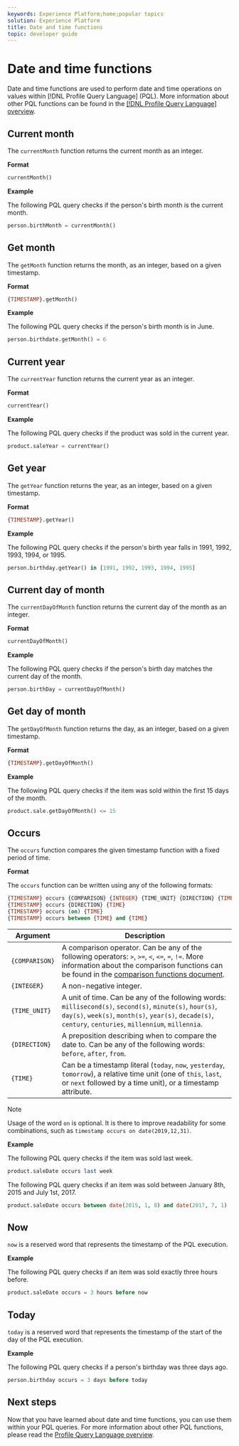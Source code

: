 ```yaml
---
keywords: Experience Platform;home;popular topics
solution: Experience Platform
title: Date and time functions
topic: developer guide
---
```


# Date and time functions

Date and time functions are used to perform date and time operations on values within [!DNL Profile Query Language] (PQL). More information about other PQL functions can be found in the [[!DNL Profile Query Language] overview](./overview.md).

## Current month

The `currentMonth` function returns the current month as an integer. 

**Format**

```sql
currentMonth()
```

**Example**

The following PQL query checks if the person's birth month is the current month.

```sql
person.birthMonth = currentMonth()
```

## Get month

The `getMonth` function returns the month, as an integer, based on a given timestamp.

**Format**

```sql
{TIMESTAMP}.getMonth()
```

**Example**

The following PQL query checks if the person's birth month is in June.

```sql
person.birthdate.getMonth() = 6
```

## Current year

The `currentYear` function returns the current year as an integer.

**Format**

```sql
currentYear()
```

**Example**

The following PQL query checks if the product was sold in the current year.

```sql
product.saleYear = currentYear()
```

## Get year

The `getYear` function returns the year, as an integer, based on a given timestamp.

**Format**

```sql
{TIMESTAMP}.getYear()
```

**Example**

The following PQL query checks if the person's birth year falls in 1991, 1992, 1993, 1994, or 1995.

```sql
person.birthday.getYear() in [1991, 1992, 1993, 1994, 1995]
```

## Current day of month

The `currentDayOfMonth` function returns the current day of the month as an integer.

**Format**

```sql
currentDayOfMonth()
```

**Example**

The following PQL query checks if the person's birth day matches the current day of the month.

```sql
person.birthDay = currentDayOfMonth()
```

## Get day of month

The `getDayOfMonth` function returns the day, as an integer, based on a given timestamp.

**Format**

```sql
{TIMESTAMP}.getDayOfMonth()
```

**Example**

The following PQL query checks if the item was sold within the first 15 days of the month.

```sql
product.sale.getDayOfMonth() <= 15
```

## Occurs

The `occurs` function compares the given timestamp function with a fixed period of time.

**Format**

The `occurs` function can be written using any of the following formats:

```sql
{TIMESTAMP} occurs {COMPARISON} {INTEGER} {TIME_UNIT} {DIRECTION} {TIME}
{TIMESTAMP} occurs {DIRECTION} {TIME}
{TIMESTAMP} occurs (on) {TIME}
{TIMESTAMP} occurs between {TIME} and {TIME}
``` 

| Argument | Description |
| --------- | ----------- |
| `{COMPARISON}` | A comparison operator. Can be any of the following operators: `>`, `>=`, `<`, `<=`, `=`, `!=`. More information about the comparison functions can be found in the [comparison functions document](./comparison-functions.md). |
| `{INTEGER}` | A non-negative integer. |
| `{TIME_UNIT}` | A unit of time. Can be any of the following words: `millisecond(s)`, `second(s)`, `minute(s)`, `hour(s)`, `day(s)`, `week(s)`, `month(s)`, `year(s)`, `decade(s)`, `century`, `centuries`, `millennium`, `millennia`. |
| `{DIRECTION}` | A preposition describing when to compare the date to. Can be any of the following words: `before`, `after`, `from`. |
| `{TIME}` | Can be a timestamp literal (`today`, `now`, `yesterday`, `tomorrow`), a relative time unit (one of `this`, `last`, or `next` followed by a time unit), or a timestamp attribute. |

>[!NOTE]
>
>Usage of the word `on` is optional. It is there to improve readability for some combinations, such as `timestamp occurs on date(2019,12,31)`.

**Example**

The following PQL query checks if the item was sold last week.

```sql
product.saleDate occurs last week
```

The following PQL query checks if an item was sold between January 8th, 2015 and July 1st, 2017.

```sql
product.saleDate occurs between date(2015, 1, 8) and date(2017, 7, 1)
```

## Now

`now` is a reserved word that represents the timestamp of the PQL execution.

**Example**

The following PQL query checks if an item was sold exactly three hours before.

```sql
product.saleDate occurs = 3 hours before now
```

## Today

`today` is a reserved word that represents the timestamp of the start of the day of the PQL execution.

**Example**

The following PQL query checks if a person's birthday was three days ago.

```sql
person.birthday occurs = 3 days before today
```

## Next steps

Now that you have learned about date and time functions, you can use them within your PQL queries. For more information about other PQL functions, please read the [Profile Query Language overview](./overview.md). 
